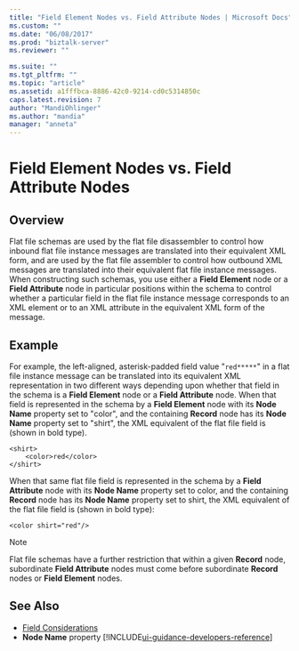 ```yaml
---
title: "Field Element Nodes vs. Field Attribute Nodes | Microsoft Docs"
ms.custom: ""
ms.date: "06/08/2017"
ms.prod: "biztalk-server"
ms.reviewer: ""

ms.suite: ""
ms.tgt_pltfrm: ""
ms.topic: "article"
ms.assetid: a1fffbca-8886-42c0-9214-cd0c5314850c
caps.latest.revision: 7
author: "MandiOhlinger"
ms.author: "mandia"
manager: "anneta"
---
```

# Field Element Nodes vs. Field Attribute Nodes

## Overview
Flat file schemas are used by the flat file disassembler to control how inbound flat file instance messages are translated into their equivalent XML form, and are used by the flat file assembler to control how outbound XML messages are translated into their equivalent flat file instance messages. When constructing such schemas, you use either a **Field Element** node or a **Field Attribute** node in particular positions within the schema to control whether a particular field in the flat file instance message corresponds to an XML element or to an XML attribute in the equivalent XML form of the message.  

## Example  
 For example, the left-aligned, asterisk-padded field value "`red*****`" in a flat file instance message can be translated into its equivalent XML representation in two different ways depending upon whether that field in the schema is a **Field Element** node or a **Field Attribute** node. When that field is represented in the schema by a **Field Element** node with its **Node Name** property set to "color", and the containing **Record** node has its **Node Name** property set to "shirt", the XML equivalent of the flat file field is (shown in bold type).  

```  
<shirt>  
    <color>red</color>  
</shirt>  
```  

 When that same flat file field is represented in the schema by a **Field Attribute** node with its **Node Name** property set to color, and the containing **Record** node has its **Node Name** property set to shirt, the XML equivalent of the flat file field is (shown in bold type):  

```  
<color shirt="red"/>  
```  

> [!NOTE]
>  Flat file schemas have a further restriction that within a given **Record** node, subordinate **Field Attribute** nodes must come before subordinate **Record** nodes or **Field Element** nodes.  

## See Also  
- [Field Considerations](../core/field-considerations.md)
- **Node Name** property [!INCLUDE[ui-guidance-developers-reference](../includes/ui-guidance-developers-reference.md)]

